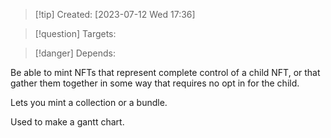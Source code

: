 
>[!tip] Created: [2023-07-12 Wed 17:36]

>[!question] Targets: 

>[!danger] Depends: 

Be able to mint NFTs that represent complete control of a child NFT, or that gather them together in some way that requires no opt in for the child.

Lets you mint a collection or a bundle.

Used to make a gantt chart.